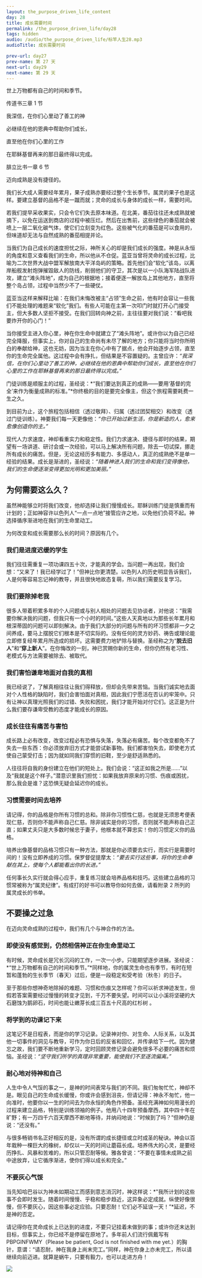 ```yaml
---
layout: the_purpose_driven_life_content
day: 28
title: 成长需要时间
permalink: /the_purpose_driven_life/day28
tags: hidden
audio: /audio/the_purpose_driven_life/标竿人生28.mp3
audioTitle: 成长需要时间

prev-url: day27
prev-name: 第 27 天
next-url: day29
next-name: 第 29 天
---
```


<div class="center script poem">
<p>世上万物都有自己的时间和季节。</p>
<p class="sp-verse">传道书三章 1 节</p>
</div>
<div class="center script poem">
<p>我深信，在你们心里动了善工的神</p>
<p>必继续在他的恩典中帮助你们成长，</p>
<p>直至他在你们心里的工作</p>
<p>在耶稣基督再来的那日最终得以完成。</p>
<p class="sp-verse">腓立比书一章 6 节</p>
</div>
<p class="first">迈向成熟是没有捷径的。</p>

我们长大成人需要经年累月，果子成熟亦要经过整个生长季节。属灵的果子也是这样。要建立基督的品格不是一蹴而就；灵命的成长与身体的成长一样，需要时间。

若我们提早采收果实，只会令它们失去原本味道。在北美，番茄往往还未成熟就被摘下，以免在运送到商店的过程中被压烂。然后在出售前，这些绿色的番茄就会被喷上一层二氧化碳气体，使它们立刻变为红色。这些被气化的番茄是可以食用的，但味道却无法与自然成熟的番茄相提并论。

当我们为自己成长的速度担忧之际，神所关心的却是我们成长的强度。神是从永恒的角度和意义查看我们的生命，所以他从不仓促。蓝亚当曾将灵命的成长过程，比喻为二次世界大战中盟军解放南大平洋岛屿的策略。首先他们会“软化”该岛，以离岸船舰发射炮弹摧毀敌人的防线，削弱他们的守卫，其次是以一小队海军陆战队进攻，建立“滩头阵地”，成为自己的根据地；接着便逐一解放岛上其他地方，直至将整个岛占领，过程中当然少不了一些硬仗。

蓝亚当这样来解释比喻：在我们未悔改被主“占领”生命之前，他有时会容让一些我们不能处理的难题来“软化”我们。有些人可能在主第一次叩门时就打开心门接受主，但大多数人坚拒不接受。在我们回转向神之前，主往往要对我们说：“看吧我要炸开你的心门！”

当你接受主进入你心里，神在你生命中就建立了“滩头阵地”。或许你以为自己已经完全降服，但事实上，你对自己的生命尚有未尽了解的地方；你只能将当时你所明白的奉献给神，这也无妨，因为当主在你心中有了据点，他会开始逐步占领，直至你的生命完全属他。这过程中会有挣扎，但结果是不容置疑的。主曾应许：*“我深信，在你们心里动了善工的神，必继续在他的恩典中帮助你们成长，直至他在你们心里的工作在耶稣基督再来的那日最终得以完成。”*

门徒训练是顺服主的过程，圣经说：*“我们要达到真正的成熟——要用‘基督的完全’来作为衡量成熟的标准。”*你终极的目的是要完全像主，但这个旅程需要耗费一生之久。

到目前为止，这个旅程包括相信（透过敬拜）、归属（透过团契相交）和改变（透过门徒训练）。神要我们每一天更像他：*“你已开始过新生活，你是新造的人，愈来愈像创造你的主。”*

现代人力求速度，神却看重实力和稳定性。我们力求速决、捷径与即时的结果，期望有一场讲道、研讨会或一次经验，可以马上解决所有问题，除去一切试探，挪走所有成长的痛苦。但是，无论这经历多有能力、多感动人，真正的成熟绝不是单一经验的结果。成长是渐进的，圣经说：*“随着神进入我们的生命和我们变得像他，我们的生命便逐渐变得更加光明和更加美丽。”*

## 为何需要这么久？

虽然神能够立时将我们改变，他却选择让我们慢慢成长。耶稣训练门徒是慎重而有计划的；正如神容许以色列人“一点一点地”接管应许之地，以免他们负荷不起。神选择循序渐进地在我们的生命里动工。

为何改变和成长需要那么长的时间？原因有几个。

### 我们是进度迟缓的学生

我们往往需重复一项功课四五十次，才能真的学会。当问题一再出现，我们会想：“又来了！我已经学过了！”但神比你更清楚。以色列人的历史明显告诉我们，人是何等容易忘记神的教导，并且很快地故态复萌，所以我们需要反复学习。

### 我们要除掉老我

很多人带着积累多年的个人问题或与别人相处的问题去见协谈者，对他说：“我需要你解决我的问题，但我只有一个小时的时间。”这些人天真地以为那些长年累月和根深蒂固的问题可以即刻解决。由于我们大部分的问题与所有的坏习惯都非一夕之间养成，要马上摆脱它们根本是不切实际的。没有任何的灵方妙药、祷告或理论能立即修复经年累月所造成的损坏。这需要费力地铲除与替换。圣经称之为“**脱去旧人**”和“**穿上新人**”。在你悔改的一刻，神已赏赐你新的生命，但你仍然有老习性、老模式与方法需要被除去、被取代。

### 我们害怕谦卑地面对自我的真相

我已经说了，了解真相往往让我们得释放，但却会先带来苦恼。当我们诚实地去面对个人性格的缺陷时，我们会害怕面对真相，因此我们宁愿活在否认的牢笼中。只有让神以真理光照我们的过错、失败和困扰，我们才能开始对付它们。这正是为什么我们要存谦卑受教的态度才能成长的原因。

### 成长往往有痛苦与害怕

成长路上必有改变，改变过程必有恐惧与失落，失落必有痛苦。每个改变都免不了失去一些东西：你必须放弃旧方式才能尝试新事物。我们都害怕失去，即使老方式使自己蒙受打击；因为就如同我们穿惯的旧鞋，至少是舒适熟悉的。

人往往将自我的身份建立在他们的短处上。我们会说：“这正如我之所是……”以及“我就是这个样子。”潜意识里我们担忧：如果我放弃原来的习惯、伤痕或困扰，那么我会是谁？这恐惧无疑会延迟你的成长。

### 习惯需要时间去培养

请记得，你的品格是你所有习惯的总和。除非你习惯性仁慈，也就是无须思考便表现仁慈，否则你不能声称自己仁慈。除非诚实是你的习惯，否则就不能声称自己正直；如果丈夫只是大多数时候忠于妻子，他根本就不算忠实！你的习惯定义你的品格。

培养出像基督的品格习惯只有一种方法，那就是你必须要去实行，而实行是需要时间的！没有立即养成的习惯。保罗督促提摩太：*“要去实行这些事，将你的生命奉献在其上，使每个人都能看出你的长进。”*

任何事长久实行就会得心应手，重复练习就会培养品格和技巧。这些建立品格的习惯常被称为“属灵纪律”。有成打的好书可以教导你如何去做，请看附录 2 所列的属灵成长的书单。

## 不要操之过急

在迈向灵命成熟的过程中，我们有几个与神合作的方法。

### 即使没有感觉到，仍然相信神正在你生命里动工

有时候，灵命成长是冗长沉闷的工作，一次一小步。只能期望逐步进展。圣经说：*“世上万物都有自己的时间和季节。”*同样地，你的属灵生命也有季节，有时在短暂和蓬勃的生长季节（春天）过后，便是一段稳定和受考验（秋冬）的日子。

至于那些你想神奇地除掉的难题、习惯和伤痕又怎样呢？你可以祈求神迹发生，但假若答案需要经过慢慢的转变才见到，千万不要失望。时间可以让小溪将坚硬的大石磨蚀为鹅卵石，时间也能让嫩芽长成三百五十尺高的红杉树 。

### 将学到的功课记下来

这笔记不是日程表，而是你的学习记录。记录神对你、对生命、人际关系，以及其他一切事件的洞见与教导，可作为你日后的反省和回忆，并传承给下一代。因为健忘之故，我们要不断地重新学习，定时回顾灵修记录会避免很多不必要的痛苦和烦恼。圣经说：*“坚守我们所学的真理非常重要，能使我们不至逐流偏离。”*

### 耐心地对待神和自己

人生中令人气馁的事之一，是神的时间表常与我们的不同。我们匆匆忙忙，神却不是。眼见自己的生命成长缓慢，你或许会感到沮丧，但请记得：神永不匆忙，他一向准时，他要你以一生的时间去为你永恒的角色作预备。圣经充满神如何用漫长的过程来建立品格，特别是训练领袖的例子。他用八十四年预备摩西，其中四十年在旷野；有一万四千六百天摩西不断地等待，并纳闷地说：“时候到了吗？”但神仍是说：“还没有。”

与很多畅销书名正好相反的是，没有所谓的成长捷径或立时成圣的秘诀。神会以百年栽种一棵巨大的橡树，却仅以一天的时间让蘑菇长成。培养伟大的心灵，是要经历挣扎、风暴和苦难的，所以只管忍耐等候。雅各曾说：“不要在事情未成熟之前中途放弃，让它循序渐进，使你们得以成长和完全。”

### 不要灰心气馁

当先知哈巴谷以为神未如期动工而感到意志消沉时，神这样说：*"我所计划的这些事不会即时发生。随着时间慢慢、乎稳和稳步趋近，这异象必定成就。纵使好像很慢，但不要灰心，因这些事必定应验。只要忍耐！它们必不延误一天！”*延迟，不是神的否定。

请记得你在灵命成长上已达到的进度，不要只记挂着未做到的事；或许你还末达到目标，但事实上，你已经不是停留在原地了。多年前人们流行佩戴写有 PBPGINFWMY（Please be patient, God is not finished with me yet.）的胸针，意谓：“请忍耐，神在我身上尚末完工。”同样，神在你身上亦未完工，所以请继续向前迈进。就算是蜗牛，只要有毅力，也可以走进方舟！


<div class="article-img-wrapper">
  <img src="https://typora-1259024198.cos.ap-beijing.myqcloud.com/wg/the_purpose_driven_life/image/day28_card.jpg">
</div>
